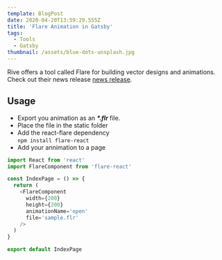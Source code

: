 ```yaml
---
template: BlogPost
date: 2020-04-20T13:59:29.555Z
title: 'Flare Animation in Gatsby'
tags:
  - Tools
  - Gatsby
thumbnail: /assets/blue-dots-unsplash.jpg
---
```


Rive offers a tool called Flare for building vector designs and animations. Check out their news release [news release](https://medium.com/rive/flare-launch-d524067d34d8).

## Usage

- Export you animation as an **_\*.flr_** file.
- Place the file in the static folder
- Add the react-flare dependency \
  `npm install flare-react`
- Add your annimation to a page

```javascript
import React from 'react'
import FlareComponent from 'flare-react'

const IndexPage = () => {
  return (
    <FlareComponent
      width={200}
      height={200}
      animationName='open'
      file='sample.flr'
    />
  )
}

export default IndexPage
```
